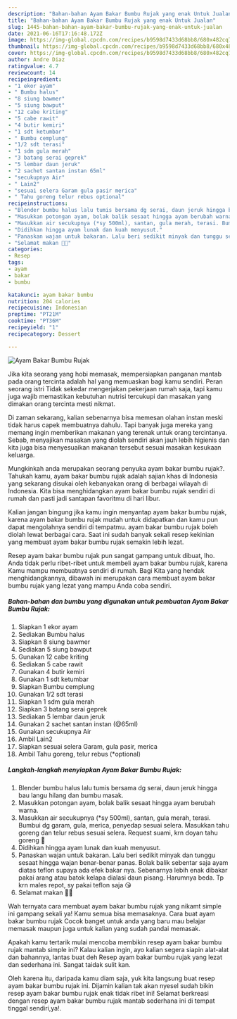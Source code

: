 ```yaml
---
description: "Bahan-bahan Ayam Bakar Bumbu Rujak yang enak Untuk Jualan"
title: "Bahan-bahan Ayam Bakar Bumbu Rujak yang enak Untuk Jualan"
slug: 1445-bahan-bahan-ayam-bakar-bumbu-rujak-yang-enak-untuk-jualan
date: 2021-06-16T17:16:48.172Z
image: https://img-global.cpcdn.com/recipes/b9598d7433d68bb8/680x482cq70/ayam-bakar-bumbu-rujak-foto-resep-utama.jpg
thumbnail: https://img-global.cpcdn.com/recipes/b9598d7433d68bb8/680x482cq70/ayam-bakar-bumbu-rujak-foto-resep-utama.jpg
cover: https://img-global.cpcdn.com/recipes/b9598d7433d68bb8/680x482cq70/ayam-bakar-bumbu-rujak-foto-resep-utama.jpg
author: Andre Diaz
ratingvalue: 4.7
reviewcount: 14
recipeingredient:
- "1 ekor ayam"
- " Bumbu halus"
- "8 siung bawmer"
- "5 siung bawput"
- "12 cabe kriting"
- "5 cabe rawit"
- "4 butir kemiri"
- "1 sdt ketumbar"
- " Bumbu cemplung"
- "1/2 sdt terasi"
- "1 sdm gula merah"
- "3 batang serai geprek"
- "5 lembar daun jeruk"
- "2 sachet santan instan 65ml"
- "secukupnya Air"
- " Lain2"
- "sesuai selera Garam gula pasir merica"
- " Tahu goreng telur rebus optional"
recipeinstructions:
- "Blender bumbu halus lalu tumis bersama dg serai, daun jeruk hingga bau langu hilang dan bumbu masak."
- "Masukkan potongan ayam, bolak balik sesaat hingga ayam berubah warna."
- "Masukkan air secukupnya (*sy 500ml), santan, gula merah, terasi. Bumbui dg garam, gula, merica, penyedap sesuai selera. Masukkan tahu goreng dan telur rebus sesuai selera. Request suami, krn doyan tahu goreng 🤭"
- "Didihkan hingga ayam lunak dan kuah menyusut."
- "Panaskan wajan untuk bakaran. Lalu beri sedikit minyak dan tunggu sesaat hingga wajan benar-benar panas. Bolak balik sebentar saja ayam diatas teflon supaya ada efek bakar nya. Sebenarnya lebih enak dibakar pakai arang atau batok kelapa dialasi daun pisang. Harumnya beda. Tp krn males repot, sy pakai teflon saja 😘"
- "Selamat makan 🍚🍗"
categories:
- Resep
tags:
- ayam
- bakar
- bumbu

katakunci: ayam bakar bumbu 
nutrition: 204 calories
recipecuisine: Indonesian
preptime: "PT21M"
cooktime: "PT36M"
recipeyield: "1"
recipecategory: Dessert

---
```



![Ayam Bakar Bumbu Rujak](https://img-global.cpcdn.com/recipes/b9598d7433d68bb8/680x482cq70/ayam-bakar-bumbu-rujak-foto-resep-utama.jpg)

Jika kita seorang yang hobi memasak, mempersiapkan panganan mantab pada orang tercinta adalah hal yang memuaskan bagi kamu sendiri. Peran seorang istri Tidak sekedar mengerjakan pekerjaan rumah saja, tapi kamu juga wajib memastikan kebutuhan nutrisi tercukupi dan masakan yang dimakan orang tercinta mesti nikmat.

Di zaman  sekarang, kalian sebenarnya bisa memesan olahan instan meski tidak harus capek membuatnya dahulu. Tapi banyak juga mereka yang memang ingin memberikan makanan yang terenak untuk orang tercintanya. Sebab, menyajikan masakan yang diolah sendiri akan jauh lebih higienis dan kita juga bisa menyesuaikan makanan tersebut sesuai masakan kesukaan keluarga. 



Mungkinkah anda merupakan seorang penyuka ayam bakar bumbu rujak?. Tahukah kamu, ayam bakar bumbu rujak adalah sajian khas di Indonesia yang sekarang disukai oleh kebanyakan orang di berbagai wilayah di Indonesia. Kita bisa menghidangkan ayam bakar bumbu rujak sendiri di rumah dan pasti jadi santapan favoritmu di hari libur.

Kalian jangan bingung jika kamu ingin menyantap ayam bakar bumbu rujak, karena ayam bakar bumbu rujak mudah untuk didapatkan dan kamu pun dapat mengolahnya sendiri di tempatmu. ayam bakar bumbu rujak boleh diolah lewat berbagai cara. Saat ini sudah banyak sekali resep kekinian yang membuat ayam bakar bumbu rujak semakin lebih lezat.

Resep ayam bakar bumbu rujak pun sangat gampang untuk dibuat, lho. Anda tidak perlu ribet-ribet untuk membeli ayam bakar bumbu rujak, karena Kamu mampu membuatnya sendiri di rumah. Bagi Kita yang hendak menghidangkannya, dibawah ini merupakan cara membuat ayam bakar bumbu rujak yang lezat yang mampu Anda coba sendiri.

<!--inarticleads1-->

##### Bahan-bahan dan bumbu yang digunakan untuk pembuatan Ayam Bakar Bumbu Rujak:

1. Siapkan 1 ekor ayam
1. Sediakan  Bumbu halus
1. Siapkan 8 siung bawmer
1. Sediakan 5 siung bawput
1. Gunakan 12 cabe kriting
1. Sediakan 5 cabe rawit
1. Gunakan 4 butir kemiri
1. Gunakan 1 sdt ketumbar
1. Siapkan  Bumbu cemplung
1. Gunakan 1/2 sdt terasi
1. Siapkan 1 sdm gula merah
1. Siapkan 3 batang serai geprek
1. Sediakan 5 lembar daun jeruk
1. Gunakan 2 sachet santan instan (@65ml)
1. Gunakan secukupnya Air
1. Ambil  Lain2
1. Siapkan sesuai selera Garam, gula pasir, merica
1. Ambil  Tahu goreng, telur rebus (*optional)




<!--inarticleads2-->

##### Langkah-langkah menyiapkan Ayam Bakar Bumbu Rujak:

1. Blender bumbu halus lalu tumis bersama dg serai, daun jeruk hingga bau langu hilang dan bumbu masak.
1. Masukkan potongan ayam, bolak balik sesaat hingga ayam berubah warna.
1. Masukkan air secukupnya (*sy 500ml), santan, gula merah, terasi. Bumbui dg garam, gula, merica, penyedap sesuai selera. Masukkan tahu goreng dan telur rebus sesuai selera. Request suami, krn doyan tahu goreng 🤭
1. Didihkan hingga ayam lunak dan kuah menyusut.
1. Panaskan wajan untuk bakaran. Lalu beri sedikit minyak dan tunggu sesaat hingga wajan benar-benar panas. Bolak balik sebentar saja ayam diatas teflon supaya ada efek bakar nya. Sebenarnya lebih enak dibakar pakai arang atau batok kelapa dialasi daun pisang. Harumnya beda. Tp krn males repot, sy pakai teflon saja 😘
1. Selamat makan 🍚🍗




Wah ternyata cara membuat ayam bakar bumbu rujak yang nikamt simple ini gampang sekali ya! Kamu semua bisa memasaknya. Cara buat ayam bakar bumbu rujak Cocok banget untuk anda yang baru mau belajar memasak maupun juga untuk kalian yang sudah pandai memasak.

Apakah kamu tertarik mulai mencoba membikin resep ayam bakar bumbu rujak mantab simple ini? Kalau kalian ingin, ayo kalian segera siapin alat-alat dan bahannya, lantas buat deh Resep ayam bakar bumbu rujak yang lezat dan sederhana ini. Sangat taidak sulit kan. 

Oleh karena itu, daripada kamu diam saja, yuk kita langsung buat resep ayam bakar bumbu rujak ini. Dijamin kalian tak akan nyesel sudah bikin resep ayam bakar bumbu rujak enak tidak ribet ini! Selamat berkreasi dengan resep ayam bakar bumbu rujak mantab sederhana ini di tempat tinggal sendiri,ya!.

